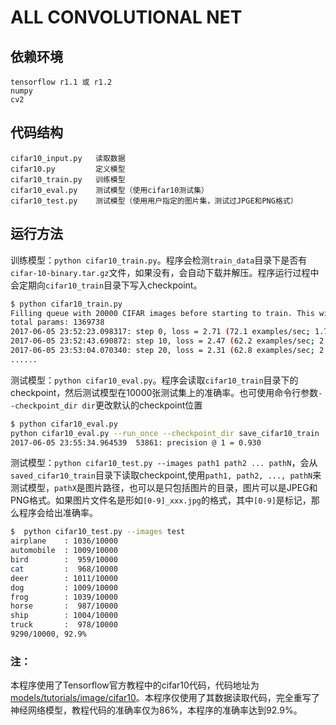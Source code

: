 # ALL CONVOLUTIONAL NET

## 依赖环境
```
tensorflow r1.1 或 r1.2
numpy
cv2
```

## 代码结构
```
cifar10_input.py   读取数据
cifar10.py         定义模型
cifar10_train.py   训练模型
cifar10_eval.py    测试模型（使用cifar10测试集）
cifar10_test.py    测试模型（使用用户指定的图片集，测试过JPGE和PNG格式）
```

## 运行方法
训练模型：`python cifar10_train.py`。程序会检测`train_data`目录下是否有`cifar-10-binary.tar.gz`文件，如果没有，会自动下载并解压。程序运行过程中会定期向`cifar10_train`目录下写入checkpoint。
```bash
$ python cifar10_train.py 
Filling queue with 20000 CIFAR images before starting to train. This will take a few minutes.
total params: 1369738
2017-06-05 23:52:23.098317: step 0, loss = 2.71 (72.1 examples/sec; 1.776 sec/batch)
2017-06-05 23:52:43.690872: step 10, loss = 2.47 (62.2 examples/sec; 2.059 sec/batch)
2017-06-05 23:53:04.070340: step 20, loss = 2.31 (62.8 examples/sec; 2.038 sec/batch)
......
```

测试模型：`python cifar10_eval.py`。程序会读取`cifar10_train`目录下的checkpoint，然后测试模型在10000张测试集上的准确率。也可使用命令行参数`--checkpoint_dir dir`更改默认的checkpoint位置
```bash
$ python cifar10_eval.py
python cifar10_eval.py --run_once --checkpoint_dir save_cifar10_train 
2017-06-05 23:55:34.964539  53861: precision @ 1 = 0.930
```

测试模型：`python cifar10_test.py --images path1 path2 ... pathN`，会从`saved_cifar10_train`目录下读取checkpoint,使用`path1, path2, ..., pathN`来测试模型，`pathX`是图片路径，也可以是只包括图片的目录，图片可以是JPEG和PNG格式。如果图片文件名是形如`[0-9]_xxx.jpg`的格式，其中`[0-9]`是标记，那么程序会给出准确率。
```bash
$  python cifar10_test.py --images test
airplane    : 1036/10000
automobile  : 1009/10000
bird        :  959/10000
cat         :  968/10000
deer        : 1011/10000
dog         : 1009/10000
frog        : 1039/10000
horse       :  987/10000
ship        : 1004/10000
truck       :  978/10000
9290/10000, 92.9%
```

### 注：
本程序使用了Tensorflow官方教程中的cifar10代码，代码地址为[models/tutorials/image/cifar10](https://github.com/tensorflow/models/tree/master/tutorials/image/cifar10)。本程序仅使用了其数据读取代码，完全重写了神经网络模型，教程代码的准确率仅为86%，本程序的准确率达到92.9%。